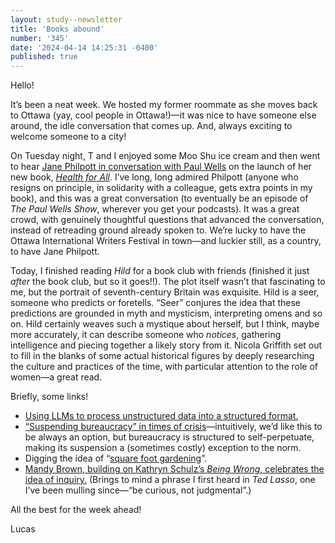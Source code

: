 ```yaml
---
layout: study--newsletter
title: 'Books abound'
number: '345'
date: '2024-04-14 14:25:31 -0400'
published: true
---
```


Hello!

It’s been a neat week. We hosted my former roommate as she moves back to Ottawa (yay, cool people in Ottawa!)—it was nice to have someone else around, the idle conversation that comes up. And, always exciting to welcome someone to a city!

On Tuesday night, T and I enjoyed some Moo Shu ice cream and then went to hear [Jane Philpott in conversation with Paul Wells](https://writersfestival.org/events/spring-2024-in-person-events/health-for-all) on the launch of her new book, [_Health for All_](https://www.penguinrandomhouse.ca/books/741770/health-for-all-by-jane-philpott/9780771011726). I’ve long, long admired Philpott (anyone who resigns on principle, in solidarity with a colleague, gets extra points in my book), and this was a great conversation (to eventually be an episode of _The Paul Wells Show_, wherever you get your podcasts). It was a great crowd, with genuinely thoughtful questions that advanced the conversation, instead of retreading ground already spoken to. We’re lucky to have the Ottawa International Writers Festival in town—and luckier still, as a country, to have Jane Philpott.

Today, I finished reading _Hild_ for a book club with friends (finished it just _after_ the book club, but so it goes!!). The plot itself wasn’t that fascinating to me, but the portrait of seventh-century Britain was exquisite. Hild is a seer, someone who predicts or foretells. “Seer” conjures the idea that these predictions are grounded in myth and mysticism, interpreting omens and so on. Hild certainly weaves such a mystique about herself, but I think, maybe more accurately, it can describe someone who _notices_, gathering intelligence and piecing together a likely story from it. Nicola Griffith set out to fill in the blanks of some actual historical figures by deeply researching the culture and practices of the time, with particular attention to the role of women—a great read.

Briefly, some links!

- [Using LLMs to process unstructured data into a structured format.](https://www.datasette.cloud/blog/2024/datasette-extract/)
- [“Suspending bureaucracy” in times of crisis](https://chandsooran.substack.com/p/suspending-bureaucracy-is-a-luxury)—intuitively, we’d like this to be always an option, but bureaucracy is structured to self-perpetuate, making its suspension a (sometimes costly) exception to the norm.
- Digging the idea of “[square foot gardening](https://annehelen.substack.com/p/the-glory-of-square-foot-gardening)”.
- [Mandy Brown, building on Kathryn Schulz’s _Being Wrong_, celebrates the idea of inquiry.](https://aworkinglibrary.com/writing/toward-inquiry) (Brings to mind a phrase I first heard in _Ted Lasso_, one I’ve been mulling since—“be curious, not judgmental”.)

All the best for the week ahead!

Lucas
